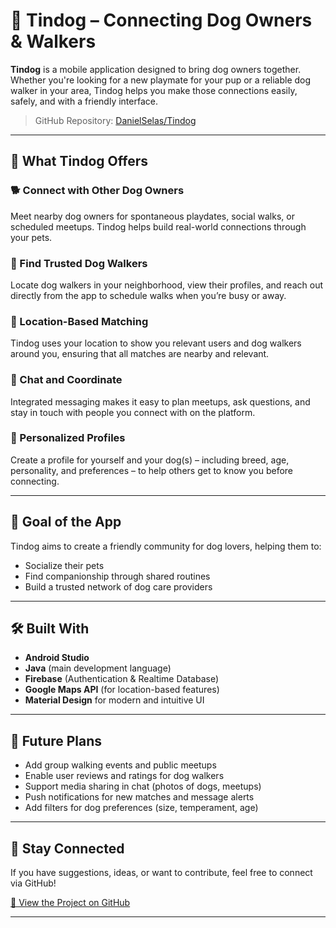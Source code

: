 # 🐾 Tindog – Connecting Dog Owners & Walkers

**Tindog** is a mobile application designed to bring dog owners together. Whether you're looking for a new playmate for your pup or a reliable dog walker in your area, Tindog helps you make those connections easily, safely, and with a friendly interface.

> GitHub Repository: [DanielSelas/Tindog](https://github.com/DanielSelas/Tindog)

---

## 📱 What Tindog Offers

### 🐕 Connect with Other Dog Owners  
Meet nearby dog owners for spontaneous playdates, social walks, or scheduled meetups. Tindog helps build real-world connections through your pets.

### 🚶 Find Trusted Dog Walkers  
Locate dog walkers in your neighborhood, view their profiles, and reach out directly from the app to schedule walks when you’re busy or away.

### 📍 Location-Based Matching  
Tindog uses your location to show you relevant users and dog walkers around you, ensuring that all matches are nearby and relevant.

### 💬 Chat and Coordinate  
Integrated messaging makes it easy to plan meetups, ask questions, and stay in touch with people you connect with on the platform.

### 🐾 Personalized Profiles  
Create a profile for yourself and your dog(s) – including breed, age, personality, and preferences – to help others get to know you before connecting.

---

## 🎯 Goal of the App

Tindog aims to create a friendly community for dog lovers, helping them to:
- Socialize their pets
- Find companionship through shared routines
- Build a trusted network of dog care providers

---

## 🛠 Built With

- **Android Studio**
- **Java** (main development language)
- **Firebase** (Authentication & Realtime Database)
- **Google Maps API** (for location-based features)
- **Material Design** for modern and intuitive UI

---

## 🚧 Future Plans

- Add group walking events and public meetups
- Enable user reviews and ratings for dog walkers
- Support media sharing in chat (photos of dogs, meetups)
- Push notifications for new matches and message alerts
- Add filters for dog preferences (size, temperament, age)

---

## 👋 Stay Connected

If you have suggestions, ideas, or want to contribute, feel free to connect via GitHub!

[🔗 View the Project on GitHub](https://github.com/DanielSelas/Tindog)

---
